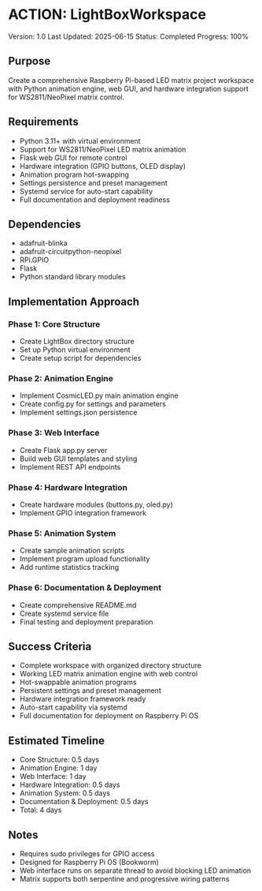 # ACTION: LightBoxWorkspace

Version: 1.0
Last Updated: 2025-06-15
Status: Completed
Progress: 100%

## Purpose

Create a comprehensive Raspberry Pi-based LED matrix project workspace with Python animation engine, web GUI, and hardware integration support for WS2811/NeoPixel matrix control.

## Requirements

- Python 3.11+ with virtual environment
- Support for WS2811/NeoPixel LED matrix animation
- Flask web GUI for remote control
- Hardware integration (GPIO buttons, OLED display)
- Animation program hot-swapping
- Settings persistence and preset management
- Systemd service for auto-start capability
- Full documentation and deployment readiness

## Dependencies

- adafruit-blinka
- adafruit-circuitpython-neopixel
- RPi.GPIO
- Flask
- Python standard library modules

## Implementation Approach

### Phase 1: Core Structure
- Create LightBox directory structure
- Set up Python virtual environment
- Create setup script for dependencies

### Phase 2: Animation Engine
- Implement CosmicLED.py main animation engine
- Create config.py for settings and parameters
- Implement settings.json persistence

### Phase 3: Web Interface
- Create Flask app.py server
- Build web GUI templates and styling
- Implement REST API endpoints

### Phase 4: Hardware Integration
- Create hardware modules (buttons.py, oled.py)
- Implement GPIO integration framework

### Phase 5: Animation System
- Create sample animation scripts
- Implement program upload functionality
- Add runtime statistics tracking

### Phase 6: Documentation & Deployment
- Create comprehensive README.md
- Create systemd service file
- Final testing and deployment preparation

## Success Criteria

- Complete workspace with organized directory structure
- Working LED matrix animation engine with web control
- Hot-swappable animation programs
- Persistent settings and preset management
- Hardware integration framework ready
- Auto-start capability via systemd
- Full documentation for deployment on Raspberry Pi OS

## Estimated Timeline

- Core Structure: 0.5 days
- Animation Engine: 1 day
- Web Interface: 1 day
- Hardware Integration: 0.5 days
- Animation System: 0.5 days
- Documentation & Deployment: 0.5 days
- Total: 4 days

## Notes

- Requires sudo privileges for GPIO access
- Designed for Raspberry Pi OS (Bookworm)
- Web interface runs on separate thread to avoid blocking LED animation
- Matrix supports both serpentine and progressive wiring patterns
